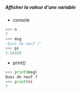 ##### Afficher la valeur d'une variable

* console

```py
>>> n
7
>>> msg
'Quoi de neuf ?'
>>> pi
3.14159
```

* print()

```py
>>> print(msg)
Quoi de neuf ?
>>> print(n)
7
```

